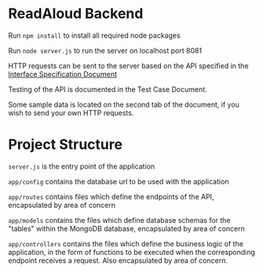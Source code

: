 # ReadAloud Backend
Run `npm install` to install all required node packages

Run `node server.js` to run the server on localhost port 8081

HTTP requests can be sent to the server based on the API specified in the [Interface Specification Document](https://docs.google.com/spreadsheets/d/1gNJLbXxi0g_cgOnHEjXZEuWhSY55yiNT/edit?usp=sharing&ouid=108168860311561889311&rtpof=true&sd=true)

Testing of the API is documented in the Test Case Document.

Some sample data is located on the second tab of the document, if you wish to send your own HTTP requests.

# Project Structure
`server.js` is the entry point of the application

`app/config` contains the database url to be used with the application

`app/routes` contains files which define the endpoints of the API, encapsulated by area of concern

`app/models` contains the files which define database schemas for the "tables" within the MongoDB database, encapsulated by area of concern

`app/controllers` contains the files which define the business logic of the application, in the form of functions to be executed when the corresponding endpoint receives a request. Also encapsulated by area of concern.
